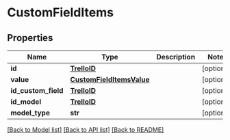 # CustomFieldItems

## Properties
Name | Type | Description | Notes
------------ | ------------- | ------------- | -------------
**id** | [**TrelloID**](TrelloID.md) |  | [optional] 
**value** | [**CustomFieldItemsValue**](CustomFieldItemsValue.md) |  | [optional] 
**id_custom_field** | [**TrelloID**](TrelloID.md) |  | [optional] 
**id_model** | [**TrelloID**](TrelloID.md) |  | [optional] 
**model_type** | **str** |  | [optional] 

[[Back to Model list]](../README.md#documentation-for-models) [[Back to API list]](../README.md#documentation-for-api-endpoints) [[Back to README]](../README.md)

